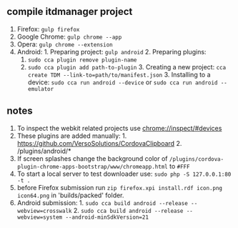 ## compile itdmanager project

  1. Firefox: `gulp firefox`
  2. Google Chrome: `gulp chrome --app`
  3. Opera: `gulp chrome --extension`
  4. Android:
    1. Preparing project: `gulp android`
    2. Preparing plugins:
      1. `sudo cca plugin remove plugin-name`
      2. `sudo cca plugin add path-to-plugin`
    3. Creating a new project: `cca create TDM --link-to=path/to/manifest.json`
    3. Installing to a device: `sudo cca run android --device` or `sudo cca run android --emulator`

## notes

  1. To inspect the webkit related projects use [chrome://inspect/#devices](chrome://inspect/#devices)
  2. These plugins are added manually:
    1. https://github.com/VersoSolutions/CordovaClipboard
    2. /plugins/android/*
  3. If screen splashes change the background color of `/plugins/cordova-plugin-chrome-apps-bootstrap/www/chromeapp.html` to `#FFF`
  4. To start a local server to test downloader use: `sudo php -S 127.0.0.1:80 -t .`
  5. before Firefox submission run `zip firefox.xpi install.rdf icon.png icon64.png` in 'builds/packed' folder.
  6. Android submission:
    1. `sudo cca build android --release --webview=crosswalk`
    2. `sudo cca build android --release --webview=system --android-minSdkVersion=21`
